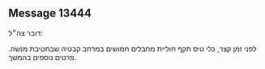 ## Message 13444

דובר צה״ל:

לפני זמן קצר, כלי טיס תקף חוליית מחבלים חמושים במרחב קבטיה שבחטיבת מנשה. פרטים נוספים בהמשך.


